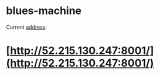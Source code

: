 # blues-machine

Current [address](http://54.171.85.189/):

# [http://52.215.130.247:8001/](http://52.215.130.247:8001/)
